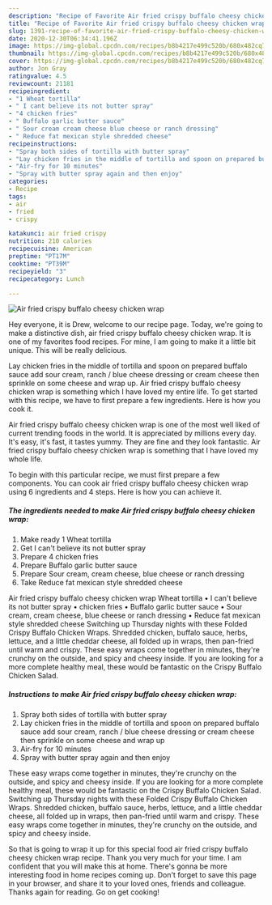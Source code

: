 ```yaml
---
description: "Recipe of Favorite Air fried crispy buffalo cheesy chicken wrap"
title: "Recipe of Favorite Air fried crispy buffalo cheesy chicken wrap"
slug: 1391-recipe-of-favorite-air-fried-crispy-buffalo-cheesy-chicken-wrap
date: 2020-12-30T06:34:41.196Z
image: https://img-global.cpcdn.com/recipes/b8b4217e499c520b/680x482cq70/air-fried-crispy-buffalo-cheesy-chicken-wrap-recipe-main-photo.jpg
thumbnail: https://img-global.cpcdn.com/recipes/b8b4217e499c520b/680x482cq70/air-fried-crispy-buffalo-cheesy-chicken-wrap-recipe-main-photo.jpg
cover: https://img-global.cpcdn.com/recipes/b8b4217e499c520b/680x482cq70/air-fried-crispy-buffalo-cheesy-chicken-wrap-recipe-main-photo.jpg
author: Jon Gray
ratingvalue: 4.5
reviewcount: 21181
recipeingredient:
- "1 Wheat tortilla"
- " I cant believe its not butter spray"
- "4 chicken fries"
- " Buffalo garlic butter sauce"
- " Sour cream cream cheese blue cheese or ranch dressing"
- " Reduce fat mexican style shredded cheese"
recipeinstructions:
- "Spray both sides of tortilla with butter spray"
- "Lay chicken fries in the middle of tortilla and spoon on prepared buffalo sauce add sour cream, ranch / blue cheese dressing or cream cheese then sprinkle on some cheese and wrap up"
- "Air-fry for 10 minutes"
- "Spray with butter spray again and then enjoy"
categories:
- Recipe
tags:
- air
- fried
- crispy

katakunci: air fried crispy 
nutrition: 210 calories
recipecuisine: American
preptime: "PT17M"
cooktime: "PT39M"
recipeyield: "3"
recipecategory: Lunch

---
```



![Air fried crispy buffalo cheesy chicken wrap](https://img-global.cpcdn.com/recipes/b8b4217e499c520b/680x482cq70/air-fried-crispy-buffalo-cheesy-chicken-wrap-recipe-main-photo.jpg)

Hey everyone, it is Drew, welcome to our recipe page. Today, we're going to make a distinctive dish, air fried crispy buffalo cheesy chicken wrap. It is one of my favorites food recipes. For mine, I am going to make it a little bit unique. This will be really delicious.

Lay chicken fries in the middle of tortilla and spoon on prepared buffalo sauce add sour cream, ranch / blue cheese dressing or cream cheese then sprinkle on some cheese and wrap up. Air fried crispy buffalo cheesy chicken wrap is something which I have loved my entire life. To get started with this recipe, we have to first prepare a few ingredients. Here is how you cook it.

Air fried crispy buffalo cheesy chicken wrap is one of the most well liked of current trending foods in the world. It is appreciated by millions every day. It's easy, it's fast, it tastes yummy. They are fine and they look fantastic. Air fried crispy buffalo cheesy chicken wrap is something that I have loved my whole life.


To begin with this particular recipe, we must first prepare a few components. You can cook air fried crispy buffalo cheesy chicken wrap using 6 ingredients and 4 steps. Here is how you can achieve it.

<!--inarticleads1-->

##### The ingredients needed to make Air fried crispy buffalo cheesy chicken wrap:

1. Make ready 1 Wheat tortilla
1. Get  I can&#39;t believe its not butter spray
1. Prepare 4 chicken fries
1. Prepare  Buffalo garlic butter sauce
1. Prepare  Sour cream, cream cheese, blue cheese or ranch dressing
1. Take  Reduce fat mexican style shredded cheese


Air fried crispy buffalo cheesy chicken wrap Wheat tortilla • I can&#39;t believe its not butter spray • chicken fries • Buffalo garlic butter sauce • Sour cream, cream cheese, blue cheese or ranch dressing • Reduce fat mexican style shredded cheese Switching up Thursday nights with these Folded Crispy Buffalo Chicken Wraps. Shredded chicken, buffalo sauce, herbs, lettuce, and a little cheddar cheese, all folded up in wraps, then pan-fried until warm and crispy. These easy wraps come together in minutes, they&#39;re crunchy on the outside, and spicy and cheesy inside. If you are looking for a more complete healthy meal, these would be fantastic on the Crispy Buffalo Chicken Salad. 

<!--inarticleads2-->

##### Instructions to make Air fried crispy buffalo cheesy chicken wrap:

1. Spray both sides of tortilla with butter spray
1. Lay chicken fries in the middle of tortilla and spoon on prepared buffalo sauce add sour cream, ranch / blue cheese dressing or cream cheese then sprinkle on some cheese and wrap up
1. Air-fry for 10 minutes
1. Spray with butter spray again and then enjoy


These easy wraps come together in minutes, they&#39;re crunchy on the outside, and spicy and cheesy inside. If you are looking for a more complete healthy meal, these would be fantastic on the Crispy Buffalo Chicken Salad. Switching up Thursday nights with these Folded Crispy Buffalo Chicken Wraps. Shredded chicken, buffalo sauce, herbs, lettuce, and a little cheddar cheese, all folded up in wraps, then pan-fried until warm and crispy. These easy wraps come together in minutes, they&#39;re crunchy on the outside, and spicy and cheesy inside. 

So that is going to wrap it up for this special food air fried crispy buffalo cheesy chicken wrap recipe. Thank you very much for your time. I am confident that you will make this at home. There's gonna be more interesting food in home recipes coming up. Don't forget to save this page in your browser, and share it to your loved ones, friends and colleague. Thanks again for reading. Go on get cooking!
